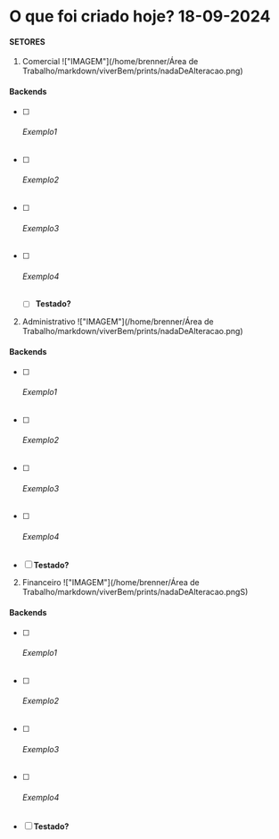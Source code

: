 # O que foi criado hoje? 18-09-2024
#### SETORES
1. Comercial
!["IMAGEM"](/home/brenner/Área de Trabalho/markdown/viverBem/prints/nadaDeAlteracao.png)
####  Backends
  - [ ] ###### Exemplo1
  - [ ] ###### Exemplo2
  - [ ] ###### Exemplo3
  - [ ] ###### Exemplo4
    - [ ] **Testado?**
2. Administrativo
!["IMAGEM"](/home/brenner/Área de Trabalho/markdown/viverBem/prints/nadaDeAlteracao.png)
####  Backends
  - [ ] ###### Exemplo1
  - [ ] ###### Exemplo2
  - [ ] ###### Exemplo3
  - [ ] ###### Exemplo4
  - [ ] **Testado?**
2. Financeiro
!["IMAGEM"](/home/brenner/Área de Trabalho/markdown/viverBem/prints/nadaDeAlteracao.pngS)
####  Backends
  - [ ] ###### Exemplo1
  - [ ] ###### Exemplo2
  - [ ] ###### Exemplo3
  - [ ] ###### Exemplo4
  - [ ] **Testado?**

